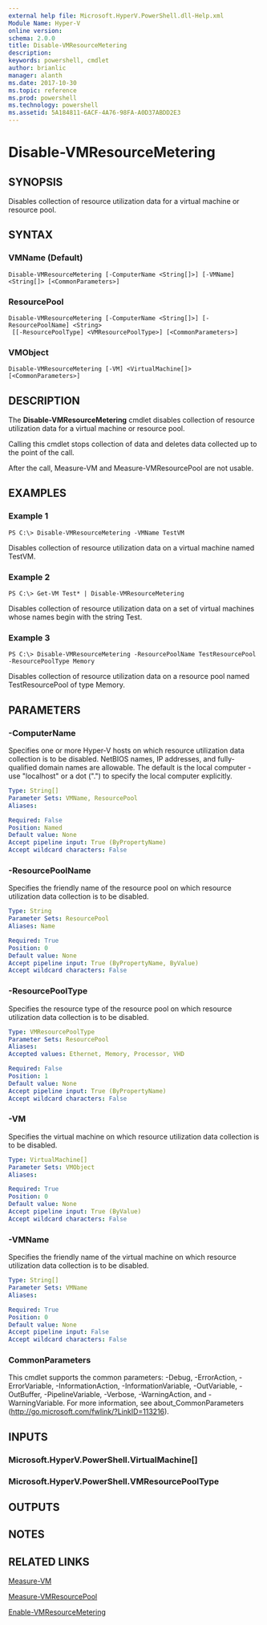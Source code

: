 ```yaml
---
external help file: Microsoft.HyperV.PowerShell.dll-Help.xml
Module Name: Hyper-V
online version: 
schema: 2.0.0
title: Disable-VMResourceMetering
description: 
keywords: powershell, cmdlet
author: brianlic
manager: alanth
ms.date: 2017-10-30
ms.topic: reference
ms.prod: powershell
ms.technology: powershell
ms.assetid: 5A184811-6ACF-4A76-98FA-A0D37ABDD2E3
---
```


# Disable-VMResourceMetering

## SYNOPSIS
Disables collection of resource utilization data for a virtual machine or resource pool.

## SYNTAX

### VMName (Default)
```
Disable-VMResourceMetering [-ComputerName <String[]>] [-VMName] <String[]> [<CommonParameters>]
```

### ResourcePool
```
Disable-VMResourceMetering [-ComputerName <String[]>] [-ResourcePoolName] <String>
 [[-ResourcePoolType] <VMResourcePoolType>] [<CommonParameters>]
```

### VMObject
```
Disable-VMResourceMetering [-VM] <VirtualMachine[]> [<CommonParameters>]
```

## DESCRIPTION
The **Disable-VMResourceMetering** cmdlet disables collection of resource utilization data for a virtual machine or resource pool.

Calling this cmdlet stops collection of data and deletes data collected up to the point of the call.

After the call, Measure-VM and Measure-VMResourcePool are not usable.

## EXAMPLES

### Example 1
```
PS C:\> Disable-VMResourceMetering -VMName TestVM
```

Disables collection of resource utilization data on a virtual machine named TestVM.

### Example 2
```
PS C:\> Get-VM Test* | Disable-VMResourceMetering
```

Disables collection of resource utilization data on a set of virtual machines whose names begin with the string Test.

### Example 3
```
PS C:\> Disable-VMResourceMetering -ResourcePoolName TestResourcePool -ResourcePoolType Memory
```

Disables collection of resource utilization data on a resource pool named TestResourcePool of type Memory.

## PARAMETERS

### -ComputerName
Specifies one or more Hyper-V hosts on which resource utilization data collection is to be disabled.
NetBIOS names, IP addresses, and fully-qualified domain names are allowable.
The default is the local computer - use "localhost" or a dot (".") to specify the local computer explicitly.

```yaml
Type: String[]
Parameter Sets: VMName, ResourcePool
Aliases: 

Required: False
Position: Named
Default value: None
Accept pipeline input: True (ByPropertyName)
Accept wildcard characters: False
```

### -ResourcePoolName
Specifies the friendly name of the resource pool on which resource utilization data collection is to be disabled.

```yaml
Type: String
Parameter Sets: ResourcePool
Aliases: Name

Required: True
Position: 0
Default value: None
Accept pipeline input: True (ByPropertyName, ByValue)
Accept wildcard characters: False
```

### -ResourcePoolType
Specifies the resource type of the resource pool on which resource utilization data collection is to be disabled.

```yaml
Type: VMResourcePoolType
Parameter Sets: ResourcePool
Aliases: 
Accepted values: Ethernet, Memory, Processor, VHD

Required: False
Position: 1
Default value: None
Accept pipeline input: True (ByPropertyName)
Accept wildcard characters: False
```

### -VM
Specifies the virtual machine on which resource utilization data collection is to be disabled.

```yaml
Type: VirtualMachine[]
Parameter Sets: VMObject
Aliases: 

Required: True
Position: 0
Default value: None
Accept pipeline input: True (ByValue)
Accept wildcard characters: False
```

### -VMName
Specifies the friendly name of the virtual machine on which resource utilization data collection is to be disabled.

```yaml
Type: String[]
Parameter Sets: VMName
Aliases: 

Required: True
Position: 0
Default value: None
Accept pipeline input: False
Accept wildcard characters: False
```

### CommonParameters
This cmdlet supports the common parameters: -Debug, -ErrorAction, -ErrorVariable, -InformationAction, -InformationVariable, -OutVariable, -OutBuffer, -PipelineVariable, -Verbose, -WarningAction, and -WarningVariable. For more information, see about_CommonParameters (http://go.microsoft.com/fwlink/?LinkID=113216).

## INPUTS

### Microsoft.HyperV.PowerShell.VirtualMachine[]

### Microsoft.HyperV.PowerShell.VMResourcePoolType

## OUTPUTS

## NOTES

## RELATED LINKS

[Measure-VM](./Measure-VM.md)

[Measure-VMResourcePool](./Measure-VMResourcePool.md)

[Enable-VMResourceMetering](./Enable-VMResourceMetering.md)

